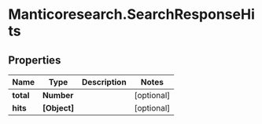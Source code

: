 # Manticoresearch.SearchResponseHits

## Properties

Name | Type | Description | Notes
------------ | ------------- | ------------- | -------------
**total** | **Number** |  | [optional] 
**hits** | **[Object]** |  | [optional] 


